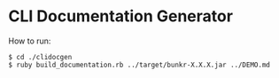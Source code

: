 # CLI Documentation Generator

How to run:

```
$ cd ./clidocgen
$ ruby build_documentation.rb ../target/bunkr-X.X.X.jar ../DEMO.md
```